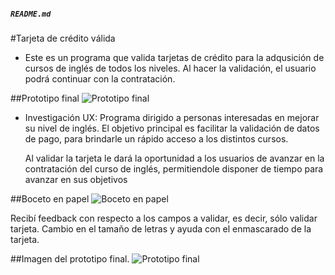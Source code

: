 
##### `README.md`


#Tarjeta de crédito válida

* Este es un programa que valida tarjetas de crédito para la adqusición de cursos de inglés de todos los niveles. Al hacer la validación, el usuario podrá continuar con la contratación.

##Prototipo final
![Prototipo final](CDMX012-card-validation/img/cardValidation.png)
* Investigación UX:
  Programa dirigido a personas interesadas en mejorar su nivel de inglés. El objetivo principal es facilitar la validación de datos de pago, para brindarle un rápido acceso a los distintos cursos.
  
  Al validar la tarjeta le dará la oportunidad a los usuarios de avanzar en la contratación del curso de inglés, permitiendole disponer de tiempo para avanzar en sus objetivos

##Boceto en papel
![Boceto en papel](CDMX012-card-validation/img/boceto.png)

  Recibí feedback con respecto a los campos a validar, es decir, sólo validar tarjeta.
  Cambio en el tamaño de letras y ayuda con el enmascarado de la tarjeta.

##Imagen del prototipo final.
![Prototipo final](CDMX012-card-validation/img/final.png)
